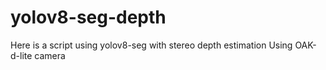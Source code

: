 # yolov8-seg-depth
Here is a script using yolov8-seg with stereo depth estimation
Using OAK-d-lite camera

